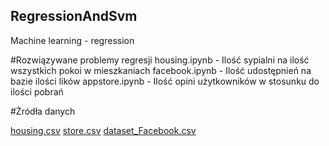 ## RegressionAndSvm
Machine learning - regression

#Rozwiązywane problemy regresji
housing.ipynb - Ilość sypialni na ilość wszystkich pokoi w mieszkaniach
facebook.ipynb - Ilość udostępnień na bazie ilości lików
appstore.ipynb - Ilość opini użytkowników w stosunku do ilości pobrań

#Żródła danych

[housing.csv](https://www.kaggle.com/camnugent/california-housing-prices)
[store.csv](https://gist.github.com/issekhon/1a2a9c77efaf1e8b59ca5f5232fb37ba)
[dataset_Facebook.csv](https://archive.ics.uci.edu/ml/datasets/Facebook+metrics)
